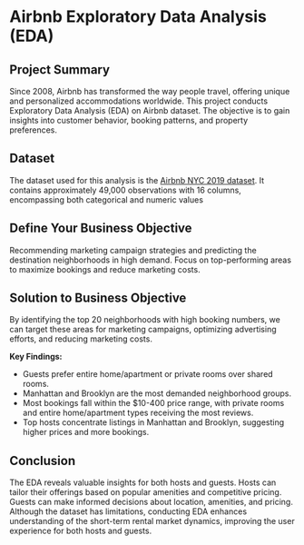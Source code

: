 # **Airbnb Exploratory Data Analysis (EDA)**

## **Project Summary**

Since 2008, Airbnb has transformed the way people travel, offering unique and personalized accommodations worldwide. This project conducts Exploratory Data Analysis (EDA) on Airbnb dataset. The objective is to gain insights into customer behavior, booking patterns, and property preferences.

## **Dataset**

The dataset used for this analysis is the [Airbnb NYC 2019 dataset](https://www.kaggle.com/dgomonov/new-york-city-airbnb-open-data). It contains approximately 49,000 observations with 16 columns, encompassing both categorical and numeric values


## **Define Your Business Objective**

Recommending marketing campaign strategies and predicting the destination neighborhoods in high demand. Focus on top-performing areas to maximize bookings and reduce marketing costs.

## **Solution to Business Objective**

By identifying the top 20 neighborhoods with high booking numbers, we can target these areas for marketing campaigns, optimizing advertising efforts, and reducing marketing costs.

**Key Findings:**

- Guests prefer entire home/apartment or private rooms over shared rooms.
- Manhattan and Brooklyn are the most demanded neighborhood groups.
- Most bookings fall within the $10-400 price range, with private rooms and entire home/apartment types receiving the most reviews.
- Top hosts concentrate listings in Manhattan and Brooklyn, suggesting higher prices and more bookings.

## **Conclusion**

The EDA reveals valuable insights for both hosts and guests. Hosts can tailor their offerings based on popular amenities and competitive pricing. Guests can make informed decisions about location, amenities, and pricing. Although the dataset has limitations, conducting EDA enhances understanding of the short-term rental market dynamics, improving the user experience for both hosts and guests.
